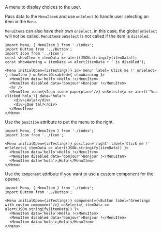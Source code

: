 A menu to display choices to the user.

Pass data to the `MenuItem`s and use `onSelect` to handle user selecting
an item in the `Menu`.

`MenuItem`s can also have their own `onSelect`, in this case, the global
`onSelect` will not be called. `MenuItem`s `onSelect` is not called if
the item is `disabled`.

```
import Menu, { MenuItem } from './index';
import Button from '../Button';
import Icon from '../Icon';
const showItem = itemData => alert(JSON.stringify(itemData));
const showWarning = itemData => alert(itemData + ' is disabled');

<Menu initialOpen={isTesting()} id='menu' label='Click me !' onSelect={ showItem } onSelectDisabled={ showWarning }>
  <MenuItem data='hello'>Hello !</MenuItem>
  <MenuItem disabled data='bonjour'>Bonjour !</MenuItem>
  <hr />
  <MenuItem icon={<Icon icon='paperplane'/>} onSelect={x => alert('You clicked hola')} data='hola'>
    <div>¡Hola!</div>
    <div>¿Qué tal?</div>
  </MenuItem>
</Menu>
```

Use the `position` attribute to put the menu to the right.

```
import Menu, { MenuItem } from './index';
import Icon from '../Icon';

<Menu initialOpen={isTesting()} position='right' label='Click me !' onSelect={ itemData => alert(JSON.stringify(itemData)) }>
  <MenuItem data='hello'>Hello !</MenuItem>
  <MenuItem disabled data='bonjour'>Bonjour !</MenuItem>
  <MenuItem data='hola'>¡Hola!</MenuItem>
</Menu>
```

Use the `component` attribute if you want to use a custom component for the
opener.

```
import Menu, { MenuItem } from './index';
import Button from '../Button';

<Menu initialOpen={isTesting()} component={<Button label="Greetings with custom component"/>} onSelect={ itemData => alert(JSON.stringify(itemData)) }>
  <MenuItem data='hello'>Hello !</MenuItem>
  <MenuItem disabled data='bonjour'>Bonjour !</MenuItem>
  <MenuItem data='hola'>¡Hola!</MenuItem>
</Menu>
```

